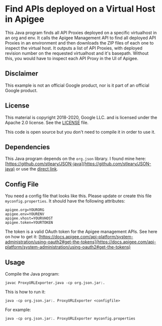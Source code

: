 # Find APIs deployed on a Virtual Host in Apigee

This Java program finds all API Proxies deployed on a specific virtualhost in an org and env. It calls the Apigee Management API to find all deployed API Proxies in an environment and then downloads the ZIP files of each one to inspect the virtual host. It outputs a list of API Proxies, with deployed revision number on the requested virtualhost and it's basepath. Without this, you would have to inspect each API Proxy in the UI of Apigee.

## Disclaimer

This example is not an official Google product, nor is it part of an official Google product.

## License

This material is copyright 2018-2020, Google LLC.
and is licensed under the Apache 2.0 license. See the [LICENSE](LICENSE) file.

This code is open source but you don't need to compile it in order to use it.

## Dependencies
This Java program depends on the `org.json` library. I found mine here: [https://github.com/stleary/JSON-java](https://github.com/stleary/JSON-java) or use the [direct link](https://repo1.maven.org/maven2/org/json/json/20201115/json-20201115.jar).

## Config File
You need a config file that looks like this. Please update or create this file `myconfig.properties`. It should have the following attributes:
```
apigee.org=YOURORG
apigee.env=YOURENV
apigee.vhost=YOURVHOST
apigee.token=YOURTOKEN
```
The token is a valid OAuth token for the Apigee management APIs. See here on how to get it: [https://docs.apigee.com/api-platform/system-administration/using-oauth2#get-the-tokens](https://docs.apigee.com/api-platform/system-administration/using-oauth2#get-the-tokens) 

## Usage
Compile the Java program:
```
javac ProxyURLExporter.java -cp org.json.jar:.
```
This is how to run it:
```
java -cp org.json.jar:. ProxyURLExporter <configfile>
```
For example:
```
java -cp org.json.jar:. ProxyURLExporter myconfig.properties
```

